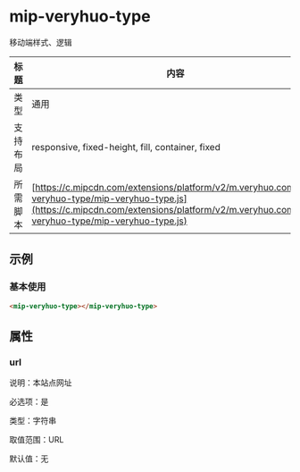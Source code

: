 # mip-veryhuo-type

移动端样式、逻辑

标题|内容
----|----
类型|通用
支持布局|responsive, fixed-height, fill, container, fixed
所需脚本| [https://c.mipcdn.com/extensions/platform/v2/m.veryhuo.com/mip-veryhuo-type/mip-veryhuo-type.js](https://c.mipcdn.com/extensions/platform/v2/m.veryhuo.com/mip-veryhuo-type/mip-veryhuo-type.js)

## 示例

### 基本使用

```html
<mip-veryhuo-type></mip-veryhuo-type>
```

## 属性

### url

说明：本站点网址

必选项：是

类型：字符串

取值范围：URL

默认值：无